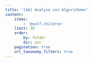 ```yaml
---
title: '[AA] Analyse von Algorithmen'
content:
    items:
        - '@self.children'
    limit: 30
    order:
        by: folder
        dir: asc
    pagination: true
    url_taxonomy_filters: true
---
```


